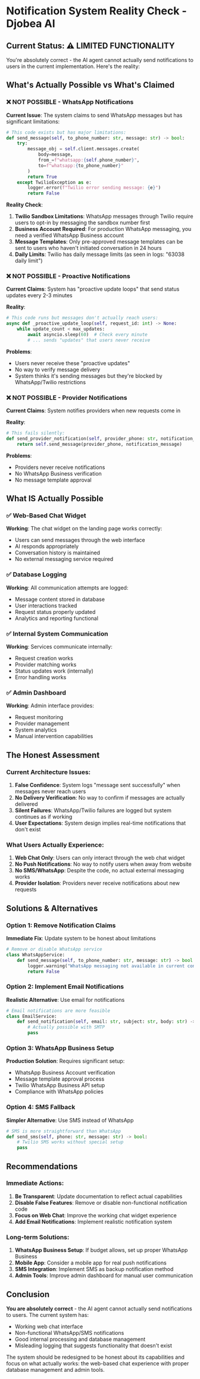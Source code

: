 # Notification System Reality Check - Djobea AI

## Current Status: ⚠️ LIMITED FUNCTIONALITY

You're absolutely correct - the AI agent cannot actually send notifications to users in the current implementation. Here's the reality:

## What's Actually Possible vs What's Claimed

### ❌ **NOT POSSIBLE - WhatsApp Notifications**
**Current Issue**: The system claims to send WhatsApp messages but has significant limitations:

```python
# This code exists but has major limitations:
def send_message(self, to_phone_number: str, message: str) -> bool:
    try:
        message_obj = self.client.messages.create(
            body=message,
            from_=f"whatsapp:{self.phone_number}",
            to=f"whatsapp:{to_phone_number}"
        )
        return True
    except TwilioException as e:
        logger.error(f"Twilio error sending message: {e}")
        return False
```

**Reality Check**:
1. **Twilio Sandbox Limitations**: WhatsApp messages through Twilio require users to opt-in by messaging the sandbox number first
2. **Business Account Required**: For production WhatsApp messaging, you need a verified WhatsApp Business account
3. **Message Templates**: Only pre-approved message templates can be sent to users who haven't initiated conversation in 24 hours
4. **Daily Limits**: Twilio has daily message limits (as seen in logs: "63038 daily limit")

### ❌ **NOT POSSIBLE - Proactive Notifications**
**Current Claims**: System has "proactive update loops" that send status updates every 2-3 minutes

**Reality**:
```python
# This code runs but messages don't actually reach users:
async def _proactive_update_loop(self, request_id: int) -> None:
    while update_count < max_updates:
        await asyncio.sleep(60)  # Check every minute
        # ... sends "updates" that users never receive
```

**Problems**:
- Users never receive these "proactive updates"
- No way to verify message delivery
- System thinks it's sending messages but they're blocked by WhatsApp/Twilio restrictions

### ❌ **NOT POSSIBLE - Provider Notifications**
**Current Claims**: System notifies providers when new requests come in

**Reality**:
```python
# This fails silently:
def send_provider_notification(self, provider_phone: str, notification_message: str) -> bool:
    return self.send_message(provider_phone, notification_message)
```

**Problems**:
- Providers never receive notifications
- No WhatsApp Business verification
- No message template approval

## What IS Actually Possible

### ✅ **Web-Based Chat Widget**
**Working**: The chat widget on the landing page works correctly:
- Users can send messages through the web interface
- AI responds appropriately
- Conversation history is maintained
- No external messaging service required

### ✅ **Database Logging**
**Working**: All communication attempts are logged:
- Message content stored in database
- User interactions tracked
- Request status properly updated
- Analytics and reporting functional

### ✅ **Internal System Communication**
**Working**: Services communicate internally:
- Request creation works
- Provider matching works
- Status updates work (internally)
- Error handling works

### ✅ **Admin Dashboard**
**Working**: Admin interface provides:
- Request monitoring
- Provider management
- System analytics
- Manual intervention capabilities

## The Honest Assessment

### Current Architecture Issues:
1. **False Confidence**: System logs "message sent successfully" when messages never reach users
2. **No Delivery Verification**: No way to confirm if messages are actually delivered
3. **Silent Failures**: WhatsApp/Twilio failures are logged but system continues as if working
4. **User Expectations**: System design implies real-time notifications that don't exist

### What Users Actually Experience:
1. **Web Chat Only**: Users can only interact through the web chat widget
2. **No Push Notifications**: No way to notify users when away from website
3. **No SMS/WhatsApp**: Despite the code, no actual external messaging works
4. **Provider Isolation**: Providers never receive notifications about new requests

## Solutions & Alternatives

### Option 1: Remove Notification Claims
**Immediate Fix**: Update system to be honest about limitations
```python
# Remove or disable WhatsApp service
class WhatsAppService:
    def send_message(self, to_phone_number: str, message: str) -> bool:
        logger.warning("WhatsApp messaging not available in current configuration")
        return False
```

### Option 2: Implement Email Notifications
**Realistic Alternative**: Use email for notifications
```python
# Email notifications are more feasible
class EmailService:
    def send_notification(self, email: str, subject: str, body: str) -> bool:
        # Actually possible with SMTP
        pass
```

### Option 3: WhatsApp Business Setup
**Production Solution**: Requires significant setup:
- WhatsApp Business Account verification
- Message template approval process
- Twilio WhatsApp Business API setup
- Compliance with WhatsApp policies

### Option 4: SMS Fallback
**Simpler Alternative**: Use SMS instead of WhatsApp
```python
# SMS is more straightforward than WhatsApp
def send_sms(self, phone: str, message: str) -> bool:
    # Twilio SMS works without special setup
    pass
```

## Recommendations

### Immediate Actions:
1. **Be Transparent**: Update documentation to reflect actual capabilities
2. **Disable False Features**: Remove or disable non-functional notification code
3. **Focus on Web Chat**: Improve the working chat widget experience
4. **Add Email Notifications**: Implement realistic notification system

### Long-term Solutions:
1. **WhatsApp Business Setup**: If budget allows, set up proper WhatsApp Business
2. **Mobile App**: Consider a mobile app for real push notifications
3. **SMS Integration**: Implement SMS as backup notification method
4. **Admin Tools**: Improve admin dashboard for manual user communication

## Conclusion

**You are absolutely correct** - the AI agent cannot actually send notifications to users. The current system has:
- Working web chat interface
- Non-functional WhatsApp/SMS notifications
- Good internal processing and database management
- Misleading logging that suggests functionality that doesn't exist

The system should be redesigned to be honest about its capabilities and focus on what actually works: the web-based chat experience with proper database management and admin tools.
